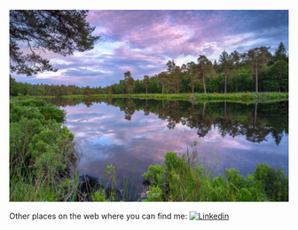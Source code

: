 [![500px](https://github.com/sapirdeu/sapirdeu/blob/main/pic4.jpg)](https://500px.com/photo/1023065562/vejlbo-mose-in-silkeborg-danmark-by-karim-qubadi)

Other places on the web where you can find me: 
[![Linkedin](https://badgen.net/badge/icon/LinkedIn?icon=https://github.com/sapirdeu/sapirdeu/blob/main/linkedin_w.svg&color=orange&label)](https://www.linkedin.com/in/sapir-deutscher/)
